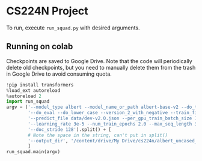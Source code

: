 # CS224N Project

To run, execute `run_squad.py` with desired arguments.

## Running on colab

Checkpoints are saved to Google Drive. Note that the code will periodically delete old checkpoints, but you need to manually delete them from the trash in Google Drive to avoid consuming quota.

```python
!pip install transformers
%load_ext autoreload
%autoreload 2
import run_squad
argv = ('--model_type albert --model_name_or_path albert-base-v2 --do_train '+
        '--do_eval --do_lower_case --version_2_with_negative --train_file data/train-v2.0.json '+
        '--predict_file data/dev-v2.0.json --per_gpu_train_batch_size 12 '+
        '--learning_rate 3e-5 --num_train_epochs 2.0 --max_seq_length 384 '+
        '--doc_stride 128').split() + [
        # Note the space in the string, can't put in split()
        '--output_dir', '/content/drive/My Drive/cs224n/albert_uncased_output'
        ]
run_squad.main(argv)
```
